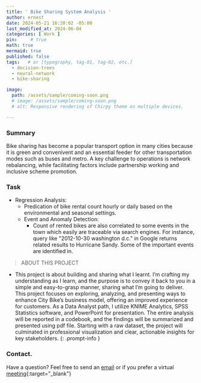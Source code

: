 ```yaml
---
title: ' Bike Sharing System Analysis '
author: ernest
date: 2024-05-21 16:20:02 -05:00
last_modified_at: 2024-06-04
categories: [ Work ]
pin:     # true
math: true
mermaid: true
published: false
tags:   # or [typography, tag-01, tag-02, etc.]
  - decision-trees 
  - neural-network
  - bike-sharing

image: 
  path: /assets/sample/coming-soon.png
  # image: /assets/sample/coming-soon.png
  # alt: Responsive rendering of Chirpy theme on multiple devices.

---
```




<!-- 

> DISCLAIMER
- The information contained in this report/article/note is meant for the purposes of information only and is not intended to be investment, legal, tax or other advice, nor is it intended to be relied upon in making an investment or other decision. This report is provided with the understanding that the authors and publishers are not providing advice on legal, economic, investment or other professional issues and services. 
- I am not responsible for the content of websites and information resources that may be referenced in the report. The access provided to these sites or the provision of such information resources does not constitute an endorsement by myself. of the information contained therein. However, unless expressly stated otherwise, the opinions, recommendations, findings, interpretations and conclusions expressed in this report represent the views of myself. 
- The inclusion of company examples does not in any way constitute an endorsement of these organisations by myself or the signatories to the Principles for Responsible Investment. While I have endeavoured to ensure that the information contained in this report has been obtained from reliable and up-to-date sources, the changing nature of statistics, laws, rules and regulations may result in delays, omissions or inaccuracies in information contained in this report. I am not responsible for any errors or omissions, or for any decision made or action taken based on information contained in this report, or for any loss or damage arising from or caused by such decision or action. All information in this report is provided “as-is”, with no guarantee of completeness, accuracy, timeliness or of the results obtained from the use of this information, and without warranty of any kind, expressed or implied.
{: .prompt-info }


   -->






### Summary

Bike sharing has become a popular transport option in many cities because it is green and convenivent and an essential feeder for other transportation modes such as buses and metro.
A key challenge to operations is network rebalancing, while facilitating factors include partnership working and inclusive scheme promotion.

### Task

- Regression Analysis: 
	- Predication of bike rental count hourly or daily based on the environmental and seasonal settings.
	- Event and Anomaly Detection:  
		- Count of rented bikes are also correlated to some events in the town which easily are traceable via search engines.
		For instance, query like "2012-10-30 washington d.c." in Google returns related results to Hurricane Sandy. Some of the important events are identified in. 




> ABOUT THIS PROJECT
- This project is about building and sharing what I learnt. I’m crafting my understanding as I learn, and the purpose is to convey it back to you in a simple and easy-to-grasp manner, sharing what I’m going to deliver.
This project focuses on exploring, analyzing, and presenting ways to enhance City Bike’s business model, offering an improved experience for customers. As a Data Analyst path, I utilize KNIME Analytics, SPSS Statistics software, and PowerPoint for presentation. The entire analysis will be reported in a codebook, and the findings will be summarized and presented using pdf file. Starting with a raw dataset, the project will culminated in professional visualization and clear, actionable insights for key stakeholders.
{: .prompt-info }





<!-- 
> DISCLAIMER
- The information contained in this report/article/note is meant for the purposes of information only and is not intended to be investment, legal, tax or other advice, nor is it intended to be relied upon in making an investment or other decision. This report is provided with the understanding that the authors and publishers are not providing advice on legal, economic, investment or other professional issues and services. 
- I am not responsible for the content of websites and information resources that may be referenced in the report. The access provided to these sites or the provision of such information resources does not constitute an endorsement by myself. of the information contained therein. However, unless expressly stated otherwise, the opinions, recommendations, findings, interpretations and conclusions expressed in this report represent the views of myself. 
- The inclusion of company examples does not in any way constitute an endorsement of these organisations by myself or the signatories to the Principles for Responsible Investment. While I have endeavoured to ensure that the information contained in this report has been obtained from reliable and up-to-date sources, the changing nature of statistics, laws, rules and regulations may result in delays, omissions or inaccuracies in information contained in this report. I am not responsible for any errors or omissions, or for any decision made or action taken based on information contained in this report, or for any loss or damage arising from or caused by such decision or action. All information in this report is provided “as-is”, with no guarantee of completeness, accuracy, timeliness or of the results obtained from the use of this information, and without warranty of any kind, expressed or implied.
{: .prompt-info }

   -->









### Contact. 

Have a question? Feel free to send an [email](mailto:s.ernest@gmx.us) or if you prefer a virtual [meeting]( https://calendly.com/s-earnest/15min ){:target="_blank"}




